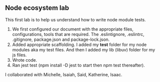 ## Node ecosystem lab

This first lab is to help us understand how to write node module tests.

1. We first configured our document with the appropriate files, configurations, tools that are required.
The .eslintignore, .eslintrc, .gitignore, package.json and package-lock.json.
2. Added appropriate scaffolding. I added my __test__ folder for my node modules aka my test files. And then I added my lib (libuv) folder for my js files.
3. Wrote code.
4. Ran jest test (npm install -D jest to start then npm test thereafter).

I collaborated with Michelle, Isaiah, Said, Katherine, Isaac.
